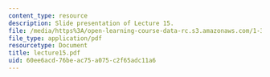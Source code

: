 ```yaml
---
content_type: resource
description: Slide presentation of Lecture 15.
file: /media/https%3A/open-learning-course-data-rc.s3.amazonaws.com/1-34-waste-containment-and-remediation-technology-spring-2004/60ee6acd76beac75a075c2f65adc11a6_lecture15.pdf
file_type: application/pdf
resourcetype: Document
title: lecture15.pdf
uid: 60ee6acd-76be-ac75-a075-c2f65adc11a6
---
```

